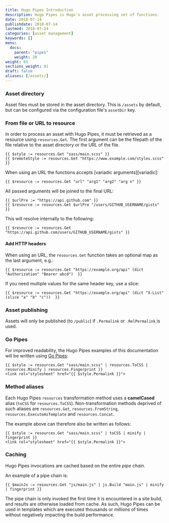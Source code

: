 ```yaml
---
title: Hugo Pipes Introduction
description: Hugo Pipes is Hugo's asset processing set of functions.
date: 2018-07-14
publishdate: 2018-07-14
lastmod: 2018-07-14
categories: [asset management]
keywords: []
menu:
  docs:
    parent: "pipes"
    weight: 20
weight: 01
sections_weight: 01
draft: false
aliases: [/assets/]
---
```


### Asset directory

Asset files must be stored in the asset directory. This is `/assets` by default, but can be configured via the configuration file's `assetDir` key.

### From file or URL to resource

In order to process an asset with Hugo Pipes, it must be retrieved as a resource using `resources.Get`. The first argument can be the filepath of the file relative to the asset directory or the URL of the file.

```go-html-template
{{ $style := resources.Get "sass/main.scss" }}
{{ $remoteStyle := resources.Get "https://www.example.com/styles.scss" }}
```

When using an URL the functions accepts [variadic arguments][variadic]:

```
{{ $resource := resources.Get "url" "arg1" "arg2" "arg n" }}
```

All passed arguments will be joined to the final URL:

```
{{ $urlPre := "https://api.github.com" }}
{{ $resource := resources.Get $urlPre "/users/GITHUB_USERNAME/gists" }}
```

This will resolve internally to the following:

```
{{ $resource := resources.Get "https://api.github.com/users/GITHUB_USERNAME/gists" }}
```

#### Add HTTP headers

When using an URL, the `resources.Get` function takes an optional map as the last argument, e.g.:

```
{{ $resource := resources.Get "https://example.org/api" (dict "Authorization" "Bearer abcd")  }}
```

If you need multiple values for the same header key, use a slice:

```
{{ $resource := resources.Get "https://example.org/api" (dict "X-List" (slice "a" "b" "c"))  }}
```

### Asset publishing

Assets will only be published (to `/public`) if `.Permalink` or `.RelPermalink` is used.

### Go Pipes

For improved readability, the Hugo Pipes examples of this documentation will be written using [Go Pipes](/templates/introduction/#pipes):
```go-html-template
{{ $style := resources.Get "sass/main.scss" | resources.ToCSS | resources.Minify | resources.Fingerprint }}
<link rel="stylesheet" href="{{ $style.Permalink }}">
```

### Method aliases

Each Hugo Pipes `resources` transformation method uses a __camelCased__ alias (`toCSS` for `resources.ToCSS`).
Non-transformation methods deprived of such aliases are `resources.Get`, `resources.FromString`, `resources.ExecuteAsTemplate` and `resources.Concat`.

The example above can therefore also be written as follows:
```go-html-template
{{ $style := resources.Get "sass/main.scss" | toCSS | minify | fingerprint }}
<link rel="stylesheet" href="{{ $style.Permalink }}">
```

### Caching

Hugo Pipes invocations are cached based on the entire _pipe chain_.

An example of a pipe chain is:

```go-html-template
{{ $mainJs := resources.Get "js/main.js" | js.Build "main.js" | minify | fingerprint }}
```

The pipe chain is only invoked the first time it is encountered in a site build, and results are otherwise loaded from cache. As such, Hugo Pipes can be used in templates which are executed thousands or millions of times without negatively impacting the build performance.
